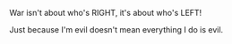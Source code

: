 War isn't about who's RIGHT, it's about who's LEFT!

Just because I'm evil doesn't mean everything I do is evil.